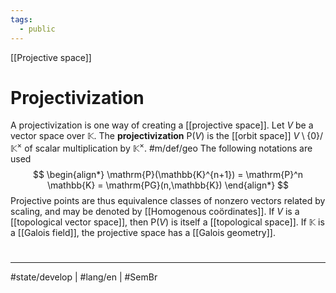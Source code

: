 ```yaml
---
tags:
  - public
---
```

[[Projective space]]
# Projectivization

A projectivization is one way of creating a [[projective space]].
Let $V$ be a vector space over $\mathbb{K}$.
The **projectivization** $\mathrm{P}(V)$ is the [[orbit space]] $V \setminus \{ 0 \} / \mathbb{K}^\times$ of scalar multiplication by $\mathbb{K}^\times$. #m/def/geo 
The following notations are used
$$
\begin{align*}
\mathrm{P}(\mathbb{K}^{n+1}) = \mathrm{P}^n \mathbb{K} = \mathrm{PG}(n,\mathbb{K})
\end{align*}
$$
Projective points are thus equivalence classes of nonzero vectors related by scaling,
and may be denoted by [[Homogenous coördinates]].
If $V$ is a [[topological vector space]], then $\mathrm{P}(V)$ is itself a [[topological space]].
If $\mathbb{K}$ is a [[Galois field]], the projective space has a [[Galois geometry]].

#
---
#state/develop | #lang/en | #SemBr
